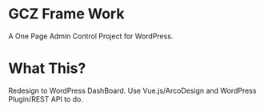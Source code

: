 # GCZ Frame Work
A One Page Admin Control Project for WordPress.

# What This?
Redesign to WordPress DashBoard.
Use Vue.js/ArcoDesign and WordPress Plugin/REST API to do.